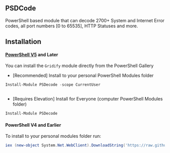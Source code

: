 PSDCode
-
PowerShell based module that can decode 2700+ System and Internet Error codes, all port numbers [0 to 65535], HTTP Statuses and more.



 Installation
 -
 #### [PowerShell V5](https://www.microsoft.com/en-us/download/details.aspx?id=50395) and Later
 You can install the `Gridify` module directly from the PowerShell Gallery

 * [Recommended] Install to your personal PowerShell Modules folder
 ```PowerShell
 Install-Module PSDecode -scope CurrentUser
 ```

 ![]()

 * [Requires Elevation] Install for Everyone (computer PowerShell Modules folder)
 ```PowerShell
 Install-Module PSDecode
 ```

 #### PowerShell V4 and Earlier
 To install to your personal modules folder run:

 ```PowerShell
 iex (new-object System.Net.WebClient).DownloadString('https://raw.githubusercontent.com/PrateekKumarSingh/PSDecode/master/Install.ps1')
 ```
